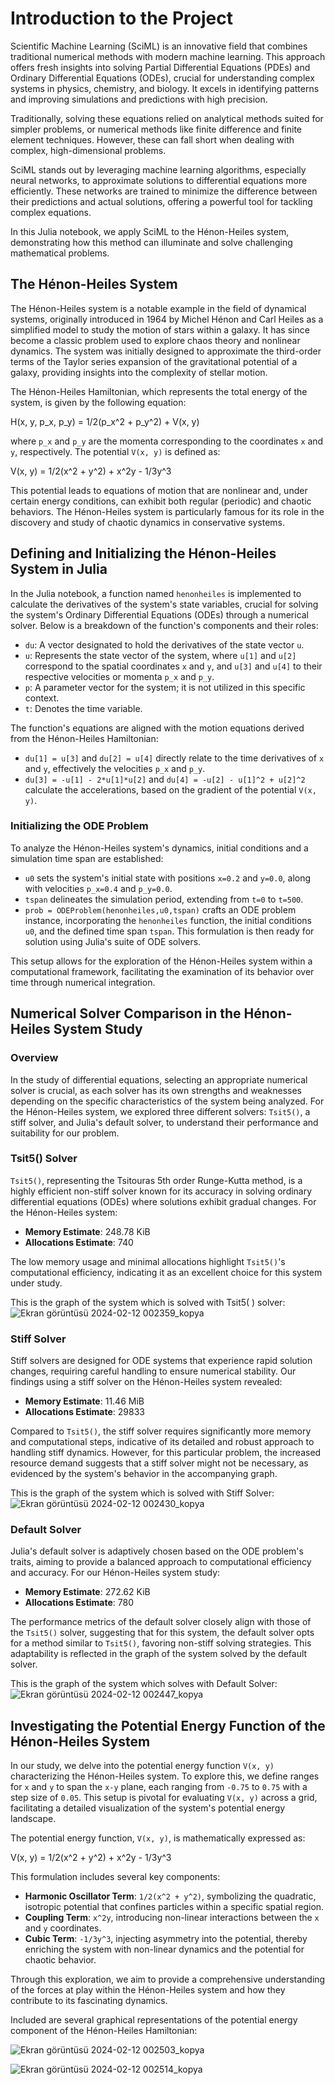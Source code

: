 # Introduction to the Project

Scientific Machine Learning (SciML) is an innovative field that combines traditional numerical methods with modern machine learning. This approach offers fresh insights into solving Partial Differential Equations (PDEs) and Ordinary Differential Equations (ODEs), crucial for understanding complex systems in physics, chemistry, and biology. It excels in identifying patterns and improving simulations and predictions with high precision.

Traditionally, solving these equations relied on analytical methods suited for simpler problems, or numerical methods like finite difference and finite element techniques. However, these can fall short when dealing with complex, high-dimensional problems.

SciML stands out by leveraging machine learning algorithms, especially neural networks, to approximate solutions to differential equations more efficiently. These networks are trained to minimize the difference between their predictions and actual solutions, offering a powerful tool for tackling complex equations.

In this Julia notebook, we apply SciML to the Hénon-Heiles system, demonstrating how this method can illuminate and solve challenging mathematical problems.


## The Hénon-Heiles System

The Hénon-Heiles system is a notable example in the field of dynamical systems, originally introduced in 1964 by Michel Hénon and Carl Heiles as a simplified model to study the motion of stars within a galaxy. It has since become a classic problem used to explore chaos theory and nonlinear dynamics. The system was initially designed to approximate the third-order terms of the Taylor series expansion of the gravitational potential of a galaxy, providing insights into the complexity of stellar motion.

The Hénon-Heiles Hamiltonian, which represents the total energy of the system, is given by the following equation:

H(x, y, p_x, p_y) = 1/2(p_x^2 + p_y^2) + V(x, y)

where `p_x` and `p_y` are the momenta corresponding to the coordinates `x` and `y`, respectively. The potential `V(x, y)` is defined as:

V(x, y) = 1/2(x^2 + y^2) + x^2y - 1/3y^3


This potential leads to equations of motion that are nonlinear and, under certain energy conditions, can exhibit both regular (periodic) and chaotic behaviors. The Hénon-Heiles system is particularly famous for its role in the discovery and study of chaotic dynamics in conservative systems.

## Defining and Initializing the Hénon-Heiles System in Julia

In the Julia notebook, a function named `henonheiles` is implemented to calculate the derivatives of the system's state variables, crucial for solving the system's Ordinary Differential Equations (ODEs) through a numerical solver. Below is a breakdown of the function's components and their roles:

- `du`: A vector designated to hold the derivatives of the state vector `u`.
- `u`: Represents the state vector of the system, where `u[1]` and `u[2]` correspond to the spatial coordinates `x` and `y`, and `u[3]` and `u[4]` to their respective velocities or momenta `p_x` and `p_y`.
- `p`: A parameter vector for the system; it is not utilized in this specific context.
- `t`: Denotes the time variable.

The function's equations are aligned with the motion equations derived from the Hénon-Heiles Hamiltonian:

- `du[1] = u[3]` and `du[2] = u[4]` directly relate to the time derivatives of `x` and `y`, effectively the velocities `p_x` and `p_y`.
- `du[3] = -u[1] - 2*u[1]*u[2]` and `du[4] = -u[2] - u[1]^2 + u[2]^2` calculate the accelerations, based on the gradient of the potential `V(x, y)`.

### Initializing the ODE Problem

To analyze the Hénon-Heiles system's dynamics, initial conditions and a simulation time span are established:

- `u0` sets the system's initial state with positions `x=0.2` and `y=0.0`, along with velocities `p_x=0.4` and `p_y=0.0`.
- `tspan` delineates the simulation period, extending from `t=0` to `t=500`.
- `prob = ODEProblem(henonheiles,u0,tspan)` crafts an ODE problem instance, incorporating the `henonheiles` function, the initial conditions `u0`, and the defined time span `tspan`. This formulation is then ready for solution using Julia's suite of ODE solvers.

This setup allows for the exploration of the Hénon-Heiles system within a computational framework, facilitating the examination of its behavior over time through numerical integration.

## Numerical Solver Comparison in the Hénon-Heiles System Study

### Overview

In the study of differential equations, selecting an appropriate numerical solver is crucial, as each solver has its own strengths and weaknesses depending on the specific characteristics of the system being analyzed. For the Hénon-Heiles system, we explored three different solvers: `Tsit5()`, a stiff solver, and Julia's default solver, to understand their performance and suitability for our problem.

### Tsit5() Solver

`Tsit5()`, representing the Tsitouras 5th order Runge-Kutta method, is a highly efficient non-stiff solver known for its accuracy in solving ordinary differential equations (ODEs) where solutions exhibit gradual changes. For the Hénon-Heiles system:

- **Memory Estimate**: 248.78 KiB
- **Allocations Estimate**: 740

The low memory usage and minimal allocations highlight `Tsit5()`'s computational efficiency, indicating it as an excellent choice for this system under study.

This is the graph of the system which is solved with Tsit5( ) solver: 
![Ekran görüntüsü 2024-02-12 002359_kopya](https://github.com/tugcecalisir/Differental-Equations/assets/103861412/d87c303d-5296-45f8-9d53-5ce5b66f62d7)


### Stiff Solver

Stiff solvers are designed for ODE systems that experience rapid solution changes, requiring careful handling to ensure numerical stability. Our findings using a stiff solver on the Hénon-Heiles system revealed:

- **Memory Estimate**: 11.46 MiB
- **Allocations Estimate**: 29833

Compared to `Tsit5()`, the stiff solver requires significantly more memory and computational steps, indicative of its detailed and robust approach to handling stiff dynamics. However, for this particular problem, the increased resource demand suggests that a stiff solver might not be necessary, as evidenced by the system's behavior in the accompanying graph.

This is the graph of the system which is solved with Stiff Solver: 
![Ekran görüntüsü 2024-02-12 002430_kopya](https://github.com/tugcecalisir/Differental-Equations/assets/103861412/bdfe4735-3f08-466c-9384-5aea7d178d09)


### Default Solver

Julia's default solver is adaptively chosen based on the ODE problem's traits, aiming to provide a balanced approach to computational efficiency and accuracy. For our Hénon-Heiles system study:

- **Memory Estimate**: 272.62 KiB
- **Allocations Estimate**: 780

The performance metrics of the default solver closely align with those of the `Tsit5()` solver, suggesting that for this system, the default solver opts for a method similar to `Tsit5()`, favoring non-stiff solving strategies. This adaptability is reflected in the graph of the system solved by the default solver.

This is the graph of the system which solves with Default Solver:
![Ekran görüntüsü 2024-02-12 002447_kopya](https://github.com/tugcecalisir/Differental-Equations/assets/103861412/1c1610e7-1a87-426a-a574-57d4b8de48ae)


## Investigating the Potential Energy Function of the Hénon-Heiles System

In our study, we delve into the potential energy function `V(x, y)` characterizing the Hénon-Heiles system. To explore this, we define ranges for `x` and `y` to span the `x-y` plane, each ranging from `-0.75` to `0.75` with a step size of `0.05`. This setup is pivotal for evaluating `V(x, y)` across a grid, facilitating a detailed visualization of the system's potential energy landscape.

The potential energy function, `V(x, y)`, is mathematically expressed as:

V(x, y) = 1/2(x^2 + y^2) + x^2y - 1/3y^3


This formulation includes several key components:

- **Harmonic Oscillator Term**: `1/2(x^2 + y^2)`, symbolizing the quadratic, isotropic potential that confines particles within a specific spatial region.
- **Coupling Term**: `x^2y`, introducing non-linear interactions between the `x` and `y` coordinates.
- **Cubic Term**: `-1/3y^3`, injecting asymmetry into the potential, thereby enriching the system with non-linear dynamics and the potential for chaotic behavior.

Through this exploration, we aim to provide a comprehensive understanding of the forces at play within the Hénon-Heiles system and how they contribute to its fascinating dynamics.

Included are several graphical representations of the potential energy component of the Hénon-Heiles Hamiltonian:

![Ekran görüntüsü 2024-02-12 002503_kopya](https://github.com/tugcecalisir/Differental-Equations/assets/103861412/5b9c42a3-0ec0-4847-a4c6-81e72d622a01)

![Ekran görüntüsü 2024-02-12 002514_kopya](https://github.com/tugcecalisir/Differental-Equations/assets/103861412/b8358143-3cc6-4aae-82e7-a691263a2598)




